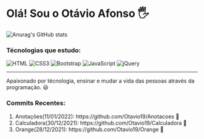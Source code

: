 <h1> Olá! Sou o Otávio Afonso 🖐️</h1>

![Anurag's GitHub stats](https://github-readme-stats.vercel.app/api?username=Otavio19&show_icons=true&theme=radical)

<h3>Técnologias que estudo:</h3>
<div style="display:inline-block">
<img alt="HTML" src="https://img.shields.io/badge/HTML5-E34F26?style=for-the-badge&logo=html5&logoColor=white">
<img alt="CSS3" src="https://img.shields.io/badge/CSS3-1572B6?style=for-the-badge&logo=css3&logoColor=white">
<img alt="Bootstrap" src="https://img.shields.io/badge/Bootstrap-563D7C?style=for-the-badge&logo=bootstrap&logoColor=white">
<img alt="JavaScript" src="https://img.shields.io/badge/JavaScript-F7DF1E?style=for-the-badge&logo=javascript&logoColor=black">
<img alt="jQuery" src="https://img.shields.io/badge/jQuery-0769AD?style=for-the-badge&logo=jquery&logoColor=white">
</div>
<hr>
<p>Apaixonado por técnologia, ensinar e mudar a vida das pessoas através da programação. 😃</p>


<h3>Commits Recentes:</h3>
<ol>
  <li>Anotações(11/01/2022): https://github.com/Otavio19/Anotacoes 📝</li>
  <li>Calculadora(30/12/2021): https://github.com/Otavio19/Calculadora 🧮</li>
  <li>Orange(28/12/2021): https://github.com/Otavio19/Orange 🍊</li>
</ol>
